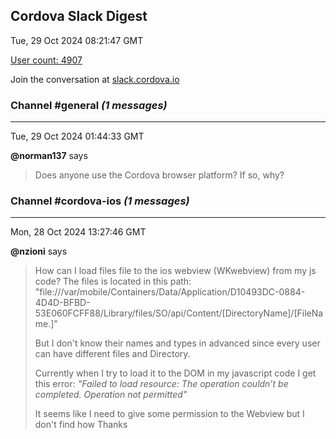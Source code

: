 ## Cordova Slack Digest
Tue, 29 Oct 2024 08:21:47 GMT

[User count: 4907](https://cordova.slack.com/)


Join the conversation at [slack.cordova.io](http://slack.cordova.io/)

### __Channel #general__ _(1 messages)_
---

Tue, 29 Oct 2024 01:44:33 GMT

__@norman137__ says 
> Does anyone use the Cordova browser platform? If so, why?
> 

### __Channel #cordova-ios__ _(1 messages)_
---

Mon, 28 Oct 2024 13:27:46 GMT

__@nzioni__ says 
> How can I load files file to the ios webview (WKwebview) from my js code?
> The files is located in this path: "file:///var/mobile/Containers/Data/Application/D10493DC-0884-4D4D-BFBD-53E060FCFF88/Library/files/SO/api/Content/[DirectoryName]/[FileName.]"
> 
> But I don't know their names and types in advanced since every user can have different files and Directory.
> 
> Currently when I try to load it to the DOM in my javascript code I get this error: *"Failed to load resource: The operation couldn’t be completed. Operation not permitted"*
> 
> It seems like I need to give some permission to the Webview but I don't find how
> Thanks
> 
